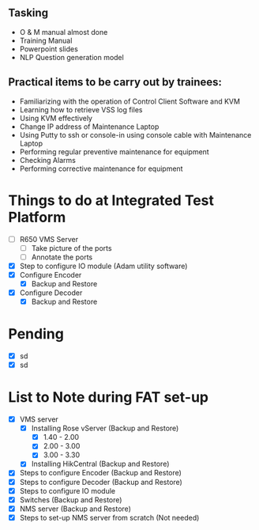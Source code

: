 ## Tasking

- O & M manual almost done
- Training Manual
- Powerpoint slides
- NLP Question generation model

## Practical items to be carry out by trainees:

- Familiarizing with the operation of Control Client Software and KVM
- Learning how to retrieve VSS log files
- Using KVM effectively
- Change IP address of Maintenance Laptop
- Using Putty to ssh or console-in using console cable with Maintenance Laptop
- Performing regular preventive maintenance for equipment
- Checking Alarms
- Performing corrective maintenance for equipment

# Things to do at Integrated Test Platform

- [ ]  R650 VMS Server
    - [ ]  Take picture of the ports
    - [ ]  Annotate the ports
- [x]  Step to configure IO module (Adam utility software)
- [x]  Configure Encoder
    - [x]  Backup and Restore
- [x]  Configure Decoder
    - [x]  Backup and Restore

# Pending

- [x]  sd
- [x]  sd

# List to Note during FAT set-up

- [x]  VMS server
    - [x]  Installing Rose vServer (Backup and Restore)
        - [x]  1.40 - 2.00
        - [x]  2.00 - 3.00
        - [x]  3.00 - 3.30
    - [x]  Installing HikCentral (Backup and Restore)
- [x]  Steps to configure Encoder (Backup and Restore)
- [x]  Steps to configure Decoder (Backup and Restore)
- [x]  Steps to configure IO module
- [x]  Switches (Backup and Restore)
- [x]  NMS server  (Backup and Restore)
- [x]  Steps to set-up NMS server from scratch (Not needed)